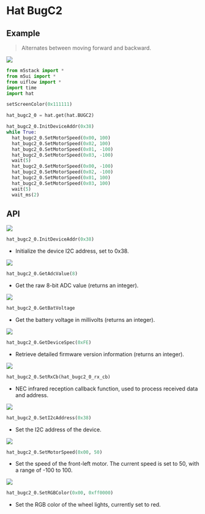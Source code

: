 # Hat BugC2

## Example

> Alternates between moving forward and backward.

<img class="blockly_svg" src="https://m5stack.oss-cn-shenzhen.aliyuncs.com/resource/docs/static/assets/img/uiflow/blockly/hat/bugc2/uiflow_block_hat_bugc2_demo.png">

```python
from m5stack import *
from m5ui import *
from uiflow import *
import time
import hat

setScreenColor(0x111111)

hat_bugc2_0 = hat.get(hat.BUGC2)

hat_bugc2_0.InitDeviceAddr(0x38)
while True:
  hat_bugc2_0.SetMotorSpeed(0x00, 100)
  hat_bugc2_0.SetMotorSpeed(0x02, 100)
  hat_bugc2_0.SetMotorSpeed(0x01, -100)
  hat_bugc2_0.SetMotorSpeed(0x03, -100)
  wait(5)
  hat_bugc2_0.SetMotorSpeed(0x00, -100)
  hat_bugc2_0.SetMotorSpeed(0x02, -100)
  hat_bugc2_0.SetMotorSpeed(0x01, 100)
  hat_bugc2_0.SetMotorSpeed(0x03, 100)
  wait(5)
  wait_ms(2)
```

## API

<img class="blockly_svg" src="https://m5stack.oss-cn-shenzhen.aliyuncs.com/resource/docs/static/assets/img/uiflow/blockly/hat/bugc2/uiflow_block_hat_bugc2_init.svg">

```python
hat_bugc2_0.InitDeviceAddr(0x38)
```

- Initialize the device I2C address, set to 0x38.

<img class="blockly_svg" src="https://m5stack.oss-cn-shenzhen.aliyuncs.com/resource/docs/static/assets/img/uiflow/blockly/hat/bugc2/uiflow_block_hat_bugc2_get_adc_raw_value.svg">

```python
hat_bugc2_0.GetAdcValue(8)
```

- Get the raw 8-bit ADC value (returns an integer).

<img class="blockly_svg" src="https://m5stack.oss-cn-shenzhen.aliyuncs.com/resource/docs/static/assets/img/uiflow/blockly/hat/bugc2/uiflow_block_hat_bugc2_get_bat_voltage.svg">

```python
hat_bugc2_0.GetBatVoltage
```

- Get the battery voltage in millivolts (returns an integer).

<img class="blockly_svg" src="https://m5stack.oss-cn-shenzhen.aliyuncs.com/resource/docs/static/assets/img/uiflow/blockly/hat/bugc2/uiflow_block_hat_bugc2_get_device_spec.svg">

```python
hat_bugc2_0.GetDeviceSpec(0xFE)
```

- Retrieve detailed firmware version information (returns an integer).

<img class="blockly_svg" src="https://m5stack.oss-cn-shenzhen.aliyuncs.com/resource/docs/static/assets/img/uiflow/blockly/hat/bugc2/uiflow_block_hat_bugc2_rx_cb.svg">

```python
hat_bugc2_0.SetRxCb(hat_bugc2_0_rx_cb)
```

- NEC infrared reception callback function, used to process received data and address.

<img class="blockly_svg" src="https://m5stack.oss-cn-shenzhen.aliyuncs.com/resource/docs/static/assets/img/uiflow/blockly/hat/bugc2/uiflow_block_hat_bugc2_set_i2c_address.svg">

```python
hat_bugc2_0.SetI2cAddress(0x38)
```

- Set the I2C address of the device.

<img class="blockly_svg" src="https://m5stack.oss-cn-shenzhen.aliyuncs.com/resource/docs/static/assets/img/uiflow/blockly/hat/bugc2/uiflow_block_hat_bugc2_set_motor_speed.svg">

```python
hat_bugc2_0.SetMotorSpeed(0x00, 50)
```

- Set the speed of the front-left motor. The current speed is set to 50, with a range of -100 to 100.

<img class="blockly_svg" src="https://m5stack.oss-cn-shenzhen.aliyuncs.com/resource/docs/static/assets/img/uiflow/blockly/hat/bugc2/uiflow_block_hat_bugc2_set_rgb_color.svg">

```python
hat_bugc2_0.SetRGBColor(0x00, 0xff0000)
```

- Set the RGB color of the wheel lights, currently set to red.